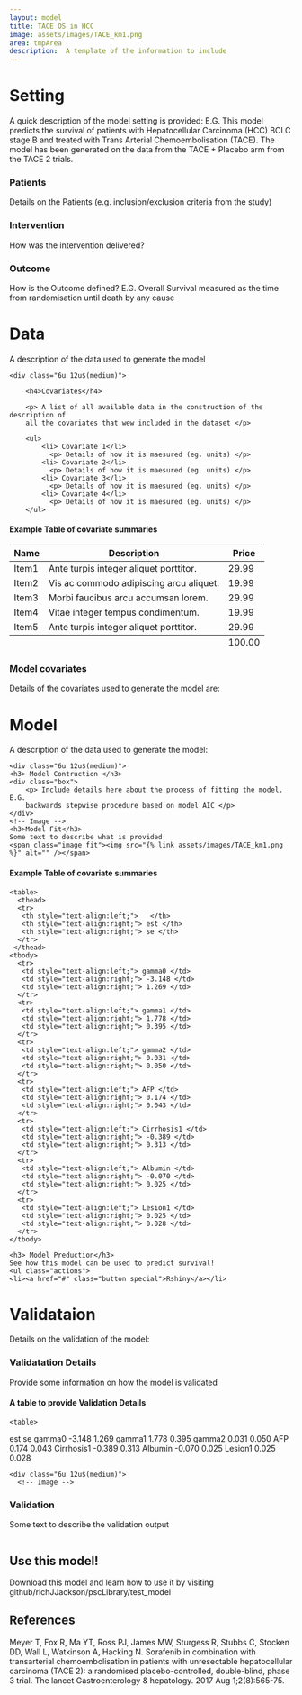 ```yaml
---
layout: model
title: TACE OS in HCC
image: assets/images/TACE_km1.png
area: tmpArea
description:  A template of the information to include
---
```


<!-- Setting -->
# Setting 
A quick description of the model setting is provided:  E.G. This model
predicts the survival of patients with Hepatocellular Carcinoma (HCC) BCLC stage 
B and treated with Trans Arterial Chemoembolisation (TACE).  The model has been 
generated on the data from the TACE + Placebo arm from the TACE 2 trials.

<div class="row">
	<div class="4u 12u$(medium)">
		<h3> Patients </h3>
		<p> Details on the Patients (e.g. inclusion/exclusion criteria from the 
		study) </p>
	</div>
	<div class="4u 12u$(medium)">
		<h3> Intervention </h3>
		<p> How was the intervention delivered? </p>
	</div>
	<div class="4u$ 12u$(medium)">
		<h3> Outcome </h3>
		<p> How is the Outcome defined?  E.G. Overall Survival measured as the time 
		from randomisation until death by any cause </p>
	</div>
</div>


<!-- Data -->
<h1 id="data">Data</h1>

<p> A description of the data used to generate the model </p>

<div class="row 200%">
	
	<div class="6u 12u$(medium)">

		<h4>Covariates</h4>
		
		<p> A list of all available data in the construction of the description of 
		all the covariates that wew included in the dataset </p>
		
		<ul>
			<li> Covariate 1</li>
			  <p> Details of how it is maesured (eg. units) </p>
			<li> Covariate 2</li>
			  <p> Details of how it is maesured (eg. units) </p>
			<li> Covariate 3</li>
			  <p> Details of how it is maesured (eg. units) </p>
			<li> Covariate 4</li>
			  <p> Details of how it is maesured (eg. units) </p>
		</ul>

  <!-- Table -->
  
  <h4>Example Table of covariate summaries</h4>
  <div class="table-wrapper">
  	<table>
  		<thead>
  			<tr>
  				<th>Name</th>
  				<th>Description</th>
  				<th>Price</th>
  			</tr>
  		</thead>
  		<tbody>
  			<tr>
  				<td>Item1</td>
  				<td>Ante turpis integer aliquet porttitor.</td>
  				<td>29.99</td>
  			</tr>
  			<tr>
  				<td>Item2</td>
  				<td>Vis ac commodo adipiscing arcu aliquet.</td>
  				<td>19.99</td>
  			</tr>
  			<tr>
  				<td>Item3</td>
  				<td> Morbi faucibus arcu accumsan lorem.</td>
  				<td>29.99</td>
  			</tr>
  			<tr>
  				<td>Item4</td>
  				<td>Vitae integer tempus condimentum.</td>
  				<td>19.99</td>
  			</tr>
  			<tr>
  				<td>Item5</td>
  				<td>Ante turpis integer aliquet porttitor.</td>
  				<td>29.99</td>
  			</tr>
  		</tbody>
  		<tfoot>
  			<tr>
  				<td colspan="2"></td>
  				<td>100.00</td>
  			</tr>
  		</tfoot>
  	</table>
  </div>
  
  </div>
  
  <!-- End Table -->
  
  <div class="6u 12u$(medium)">
    <!-- Image -->
    <h3>Model covariates</h3>
    Details of the covariates used to generate the model are:
    <span class="image fit"><img src="{% link assets/images/TACE_dataPlot.png %}" alt="" /></span>
    </div>
     <!-- End Image -->
  </div>



<!-- Model -->
<h1 id="data"> Model </h1>

<p> A description of the data used to generate the model: </p>

<div class="row 200%">
	
	<div class="6u 12u$(medium)">
    <h3> Model Contruction </h3>
    <div class="box">
    	<p> Include details here about the process of fitting the model.  E.G. 
    	backwards stepwise procedure based on model AIC </p>
    </div>
    <!-- Image -->
    <h3>Model Fit</h3>
    Some text to describe what is provided
    <span class="image fit"><img src="{% link assets/images/TACE_km1.png %}" alt="" /></span>
  </div>
    <!-- End Image -->
    
    
    
  <div class="6u 12u$(medium)">

<!-- Table -->
	
  <h4>Example Table of covariate summaries</h4>
  <div class="modelTable">
  	
  	<table>
      <thead>
      <tr>
       <th style="text-align:left;">   </th>
       <th style="text-align:right;"> est </th>
       <th style="text-align:right;"> se </th>
      </tr>
     </thead>
    <tbody>
      <tr>
       <td style="text-align:left;"> gamma0 </td>
       <td style="text-align:right;"> -3.148 </td>
       <td style="text-align:right;"> 1.269 </td>
      </tr>
      <tr>
       <td style="text-align:left;"> gamma1 </td>
       <td style="text-align:right;"> 1.778 </td>
       <td style="text-align:right;"> 0.395 </td>
      </tr>
      <tr>
       <td style="text-align:left;"> gamma2 </td>
       <td style="text-align:right;"> 0.031 </td>
       <td style="text-align:right;"> 0.050 </td>
      </tr>
      <tr>
       <td style="text-align:left;"> AFP </td>
       <td style="text-align:right;"> 0.174 </td>
       <td style="text-align:right;"> 0.043 </td>
      </tr>
      <tr>
       <td style="text-align:left;"> Cirrhosis1 </td>
       <td style="text-align:right;"> -0.389 </td>
       <td style="text-align:right;"> 0.313 </td>
      </tr>
      <tr>
       <td style="text-align:left;"> Albumin </td>
       <td style="text-align:right;"> -0.070 </td>
       <td style="text-align:right;"> 0.025 </td>
      </tr>
      <tr>
       <td style="text-align:left;"> Lesion1 </td>
       <td style="text-align:right;"> 0.025 </td>
       <td style="text-align:right;"> 0.028 </td>
      </tr>
    </tbody>
  </table>
  </div>
 
  <!-- End Table -->
    <h3> Model Preduction</h3>
    See how this model can be used to predict survival!
    <ul class="actions">
    <li><a href="#" class="button special">Rshiny</a></li>
  </ul>
  </div>
 </div>
  

 



<!-- Validation -->
<h1 id="data"> Validataion </h1>

<p> Details on the validation of the model: </p>


<h3> Validatation Details </h3>
<div class="box">
	<p> Provide some information on how the model is validated </p>
</div>


<div class="row 200%">
	<div class="6u 12u$(medium)">

  <h4>A table to provide Validation Details</h4>
  <div class="table-wrapper">
  	
  	<table>
 <thead>
  <tr>
   <th style="text-align:left;">   </th>
   <th style="text-align:right;"> est </th>
   <th style="text-align:right;"> se </th>
  </tr>
 </thead>
<tbody>
  <tr>
   <td style="text-align:left;"> gamma0 </td>
   <td style="text-align:right;"> -3.148 </td>
   <td style="text-align:right;"> 1.269 </td>
  </tr>
  <tr>
   <td style="text-align:left;"> gamma1 </td>
   <td style="text-align:right;"> 1.778 </td>
   <td style="text-align:right;"> 0.395 </td>
  </tr>
  <tr>
   <td style="text-align:left;"> gamma2 </td>
   <td style="text-align:right;"> 0.031 </td>
   <td style="text-align:right;"> 0.050 </td>
  </tr>
  <tr>
   <td style="text-align:left;"> AFP </td>
   <td style="text-align:right;"> 0.174 </td>
   <td style="text-align:right;"> 0.043 </td>
  </tr>
  <tr>
   <td style="text-align:left;"> Cirrhosis1 </td>
   <td style="text-align:right;"> -0.389 </td>
   <td style="text-align:right;"> 0.313 </td>
  </tr>
  <tr>
   <td style="text-align:left;"> Albumin </td>
   <td style="text-align:right;"> -0.070 </td>
   <td style="text-align:right;"> 0.025 </td>
  </tr>
  <tr>
   <td style="text-align:left;"> Lesion1 </td>
   <td style="text-align:right;"> 0.025 </td>
   <td style="text-align:right;"> 0.028 </td>
  </tr>
</tbody>
</table>
  	
  </div>

  </div>
  
  	<div class="6u 12u$(medium)">
  	  <!-- Image -->
  <h3>Validation</h3>

  Some text to describe the validation output

  <span class="image fit"><img src="{% link assets/images/TACE_km1.png %}" alt="" /></span>

   </div>

   
  </div>



## Use this model!


Download this model and learn how to use it by visiting 
github/richJJackson/pscLibrary/test_model


## References

Meyer T, Fox R, Ma YT, Ross PJ, James MW, Sturgess R, Stubbs C, Stocken DD, Wall 
L, Watkinson A, Hacking N. Sorafenib in combination with transarterial 
chemoembolisation in patients with unresectable hepatocellular carcinoma (TACE 
2): a randomised placebo-controlled, double-blind, phase 3 trial. The lancet 
Gastroenterology & hepatology. 2017 Aug 1;2(8):565-75.

